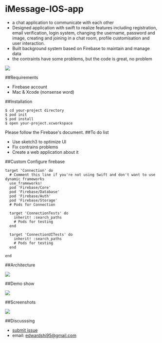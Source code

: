 # iMessage-IOS-app

* a chat application to communicate with each other
* Designed application with swift to realize features including registration, email verification, login system, changing the username, password and image, creating and joining in a chat room, profile customisation and user interaction.
* Built background system based on Firebase to maintain and manage data
* the contraints have some problems, but the code is great, no problem

![](https://github.com/shi-edward/iMessage-App/blob/master/Project-Image/FuozbAn5S3Zkp1TgTKD3BzLkqsQk-2.png)

##Requirements
* Firebase account
* Mac & Xcode (nonsense word)

##Installation
```
$ cd your-project directory
$ pod init
$ pod install
$ open your-project.xcworkspace
```
Please follow the Firebase's document.
##To do list
* Use sketch3 to optimize UI
* Fix contrains problems
* Create a web application about it

##Custom
Configure firebase
```
target 'Connection' do
  # Comment this line if you're not using Swift and don't want to use dynamic frameworks
  use_frameworks!
  pod 'Firebase/Core'
  pod 'Firebase/Database'
  pod 'Firebase/Auth'
  pod 'Firebase/Storage'
  # Pods for Connection

  target 'ConnectionTests' do
    inherit! :search_paths
    # Pods for testing
  end

  target 'ConnectionUITests' do
    inherit! :search_paths
    # Pods for testing
  end

end
```



##Architecture

![](https://github.com/shi-edward/iMessage-App/blob/master/Project-Image/FqJBTyU77VBzLX5nmFhohwiVNqfl.png)

##Demo show

![](https://github.com/shi-edward/iMessage-App/blob/master/Project-Image/ezgif.com-video-to-gif-2.gif)

##Screenshots

![](https://github.com/shi-edward/iMessage-App/blob/master/Project-Image/FkwGdtpN4sV2uhTGQAH3nAcvaO6K.png)



##Discusssing

* [submit issue](https://github.com/shi-edward/iMessage-App/issues)
* email: edwardshi95@gmail.com
